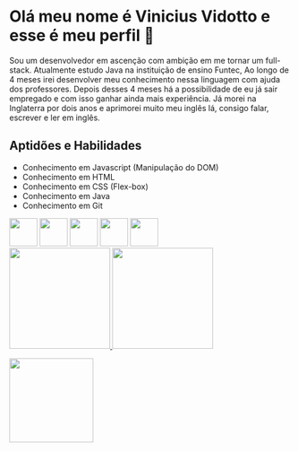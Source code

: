 <html>
<meta charset="UTF-8">
    <h1>Olá meu nome é Vinicius Vidotto e esse é meu perfil &#x1F44B;</h1>
    <p>
         Sou um desenvolvedor em ascenção com ambição em me tornar um full-stack.
        Atualmente estudo Java na instituição de ensino Funtec, Ao longo de 4 meses irei desenvolver meu conhecimento
        nessa linguagem com ajuda dos professores.
        Depois desses 4 meses há a possibilidade de eu já sair empregado e com isso ganhar ainda mais experiência.
        Já morei na Inglaterra por dois anos e aprimorei muito meu inglês lá, consigo falar, escrever e ler em inglês.
    </p>
    <h2>Aptidões e Habilidades</h2>
    <ul>
        <li>Conhecimento em Javascript (Manipulação do DOM)</li>
        <li>Conhecimento em HTML</li>
        <li>Conhecimento em CSS (Flex-box)</li>
        <li>Conhecimento em Java</li>
        <li>Conhecimento em Git</li>
    </ul>

   <div>
      <img src="https://cdn.jsdelivr.net/gh/devicons/devicon/icons/html5/html5-original.svg" width="50" height="50"/>
      <img src="https://cdn.jsdelivr.net/gh/devicons/devicon/icons/css3/css3-original.svg" width="50" height="50"/>
      <img src="https://cdn.jsdelivr.net/gh/devicons/devicon/icons/javascript/javascript-original.svg" width="50" height="50"/>
      <img src="https://cdn.jsdelivr.net/gh/devicons/devicon/icons/git/git-original.svg" width="50" height="50"/>
      <img src="https://cdn.jsdelivr.net/gh/devicons/devicon/icons/java/java-original.svg" width="50" height="50"/>
   </div>
    
 <div>
    <a href="https://github.com/vinipaganucci">
    <img height="180em" src="https://github-readme-stats.vercel.app/api/top-langs/?username=vinipaganucci&layout=compact&langs_count=7&theme=dracula"/>
    <img height="180em" src="https://github-readme-stats.vercel.app/api?username=vinipaganucci&show_icons=true&theme=dracula&include_all_commits=true&count_private=true"/>
</div>
     
<a href="https://vinipaganucci.github.io/Portfolio/" target="_blank"><img src="https://i.pinimg.com/474x/19/86/08/1986080fa9c26cf5104ce1576fdd9f95.jpg" width="150" height="150"></img></a>
    
</html>
    

